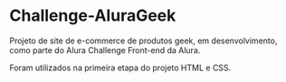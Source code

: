# Challenge-AluraGeek


Projeto de site de e-commerce de produtos geek, em desenvolvimento, como parte do Alura Challenge Front-end da Alura.


Foram utilizados na primeira etapa do projeto HTML e CSS.


